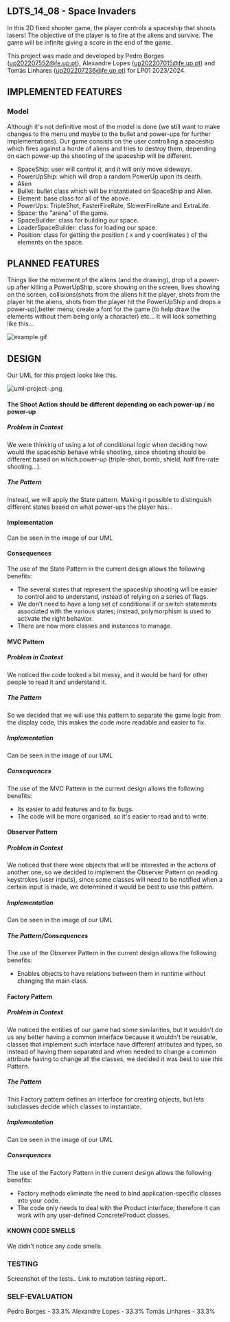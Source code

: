 ## LDTS_14_08 - Space Invaders

In this 2D fixed shooter game, the player controls a spaceship that shoots lasers!
The objective of the player is to fire at the aliens and survive. The game will be infinite giving a score in the end of the game.

This project was made and developed by Pedro Borges (up202207552@fe.up.pt), Alexandre Lopes (up202207015@fe.up.pt) and Tomás Linhares (up202207236@fe.up.pt) for LP01 2023/2024.

## IMPLEMENTED FEATURES 

### Model

Although it's not definitive most of the model is done (we still want to make changes to the menu and maybe to the bullet and power-ups for further implementations).
Our game consists on the user controlling a spaceship which fires against a horde of aliens and tries to destroy them, depending on each power-up the shooting of the spaceship will be different.
- SpaceShip: user will control it, and it will only move sideways.
- PowerUpShip: which will drop a random PowerUp upon its death.
- Alien
- Bullet: bullet class which will be instantiated on SpaceShip and Alien.
- Element: base class for all of the above.
- PowerUps: TripleShot, FasterFireRate, SlowerFireRate and ExtraLife.
- Space: the "arena" of the game.
- SpaceBuilder: class for building our space.
- LoaderSpaceBuilder: class for loading our space.
- Position: class for getting the position ( x and y coordinates ) of the elements on the space.


## PLANNED FEATURES 

Things like the movement of the aliens (and the drawing), drop of a power-up after killing a PowerUpShip, score showing on the screen, lives showing on the screen, collisions(shots from the aliens hit the player, shots from the player hit the aliens, shots from the player hit the PowerUpShip and drops a power-up),better menu,
create a font for the game (to help draw the elements without them being only a character) etc... 
It will look something like this...

![example.gif](docs%2Fexample.gif)



## DESIGN

Our UML for this project looks like this.


![uml-project-.png](docs%2Fuml-project-.png)


#### The Shoot Action should be different depending on each power-up / no power-up

##### Problem in Context
We were thinking of using a lot of conditional logic when deciding how would the spaceship behave while shooting, since shooting should be different based on which power-up (triple-shot, bomb, shield, half fire-rate shooting...). 
##### The Pattern
Instead, we will apply the State pattern. Making it possible to distinguish different states based on what power-ups the player has...
#### Implementation
Can be seen in the image of our UML 
#### Consequences
The use of the State Pattern in the current design allows the following benefits:

- The several states that represent the spaceship shooting will be easier to control and to understand, instead of relying on a series of flags.
- We don’t need to have a long set of conditional if or switch statements associated with the various states; instead, polymorphism is used to activate the right behavior.
- There are now more classes and instances to manage.


#### MVC Pattern
##### Problem in Context
We noticed the code looked a bit messy, and it would be hard for other people to read it and understand it.
##### The Pattern
So we decided that we will use this pattern to separate the game logic from the display code, this makes the code more readable and easier to fix.
##### Implementation
Can be seen in the image of our UML
##### Consequences
The use of the MVC Pattern in the current design allows the following benefits:

- Its easier to add features and to fix bugs.
- The code will be more organised, so it's easier to read and to write.


#### Observer Pattern
##### Problem in Context 
We noticed that there were objects that will be interested in the actions of another one, so we decided to implement the Observer Pattern on reading keystrokes (user inputs), since some classes will need to be notified when a certain input is made, we determined it would be best to
use this pattern.
##### Implementation
Can be seen in the image of our UML
##### The Pattern/Consequences
The use of the Observer Pattern in the current design allows the following benefits:
- Enables objects to have relations between them in runtime without changing the main class.


#### Factory Pattern
##### Problem in Context

We noticed the entities of our game had some similarities, but it wouldn't do us any better having a common interface because it wouldn't be reusable, classes that implement such interface have different atributes and types, so instead of having them separated
and when needed to change a common attribute having to change all the classes, we decided it was best to use this Pattern.

##### The Pattern
This Factory pattern defines an interface for creating objects, but lets subclasses decide which classes to instantiate.

##### Implementation
Can be seen in the image of our UML
##### Consequences 
The use of the Factory Pattern in the current design allows the following benefits:
- Factory methods eliminate the need to bind application-specific classes into your code.
- The code only needs to deal with the Product interface; therefore it can work with any user-defined ConcreteProduct classes. 
#### KNOWN CODE SMELLS 

We didn't notice any  code smells.

### TESTING

Screenshot of the tests..
Link to mutation testing report..

### SELF-EVALUATION

Pedro Borges - 33.3%
Alexandre Lopes - 33.3%
Tomás Linhares - 33.3%
~~~~